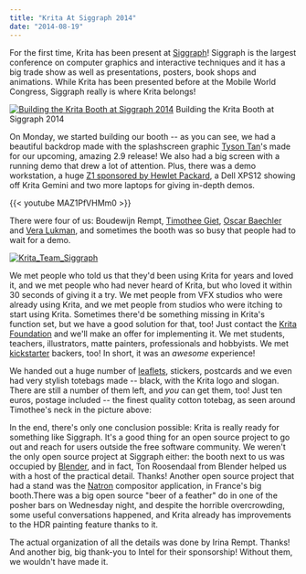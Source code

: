 ```yaml
---
title: "Krita At Siggraph 2014"
date: "2014-08-19"
---
```


For the first time, Krita has been present at [Siggraph](http://s2014.siggraph.org/)! Siggraph is the largest conference on computer graphics and interactive techniques and it has a big trade show as well as presentations, posters, book shops and animations. While Krita has been presented before at the Mobile World Congress, Siggraph really is where Krita belongs!

[![Building the Krita Booth at Siggraph 2014](/images/posts/2014/P1000429-300x225.jpg)](/images/posts/2014/P1000429.jpg) Building the Krita Booth at Siggraph 2014

On Monday, we started building our booth -- as you can see, we had a beautiful backdrop made with the splashscreen graphic [Tyson Tan](http://tysontan.deviantart.com/)'s made for our upcoming, amazing 2.9 release! We also had a big screen with a running demo that drew a lot of attention. Plus, there was a demo workstation, a huge [Z1 sponsored by Hewlet Packard](http://www8.hp.com/us/en/campaigns/workstations/z1-g2.html), a Dell XPS12 showing off Krita Gemini and two more laptops for giving in-depth demos.


{{< youtube MAZ1PfVHMm0 >}}

There were four of us: Boudewijn Rempt, [Timothee Giet](http://timotheegiet.com/blog/anim/krita-booth-at-siggraph-2014.html), [Oscar Baechler](http://ogbog.net/) and [Vera Lukman](http://shicmap.deviantart.com/), and sometimes the booth was so busy that people had to wait for a demo.

[![Krita_Team_Siggraph](/images/posts/2014/Krita_Team_Siggraph-300x200.jpg)](/images/posts/2014/Krita_Team_Siggraph.jpg)

We met people who told us that they'd been using Krita for years and loved it, and we met people who had never heard of Krita, but who loved it within 30 seconds of giving it a try. We met people from VFX studios who were already using Krita, and we met people from studios who were itching to start using Krita. Sometimes there'd be something missing in Krita's function set, but we have a good solution for that, too! Just contact the [Krita Foundation](mailto:foundation@krita.org) and we'll make an offer for implementing it. We met students, teachers, illustrators, matte painters, professionals and hobbyists. We met [kickstarter](https://www.kickstarter.com/projects/krita/krita-open-source-digital-painting-accelerate-deve) backers, too! In short, it was an _awesome_ experience!

We handed out a huge number of [leaflets](http://files.kde.org/krita/marketing/siggraph2014/siggraphbrochure.pdf), stickers, postcards and we even had very stylish totebags made -- black, with the Krita logo and slogan. There are still a number of them left, and _you_ can get them, too! Just ten euros, postage included -- the finest quality cotton totebag, as seen around Timothee's neck in the picture above:

In the end, there's only one conclusion possible: Krita is really ready for something like Siggraph. It's a good thing for an open source project to go out and reach for users outside the free software community. We weren't the only open source project at Siggraph either: the booth next to us was occupied by [Blender](http://www.blender.org), and in fact, Ton Roosendaal from Blender helped us with a host of the practical detail. Thanks! Another open source project that had a stand was the [Natron](http://natron.inria.fr/) compositor application, in France's big booth.There was a big open source "beer of a feather" do in one of the posher bars on Wednesday night, and despite the horrible overcrowding, some useful conversations happened, and Krita already has improvements to the HDR painting feature thanks to it.

The actual organization of all the details was done by Irina Rempt. Thanks! And another big, big thank-you to Intel for their sponsorship! Without them, we wouldn't have made it.
